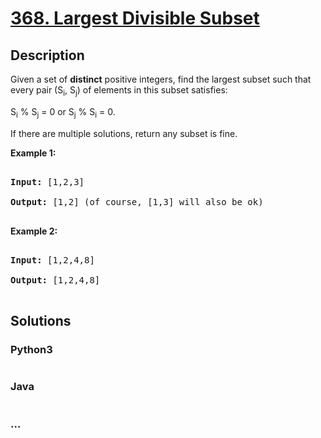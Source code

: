 # [368. Largest Divisible Subset](https://leetcode.com/problems/largest-divisible-subset)

## Description
<p>Given a set of <b>distinct</b> positive integers, find the largest subset such that every pair (S<sub>i</sub>, S<sub>j</sub>) of elements in this subset satisfies:</p>

<p>S<sub>i</sub> % S<sub>j</sub> = 0 or S<sub>j</sub> % S<sub>i</sub> = 0.</p>

<p>If there are multiple solutions, return any subset is fine.</p>

<p><strong>Example 1:</strong></p>

<div>
<pre>
<strong>Input: </strong><span id="example-input-1-1">[1,2,3]</span>
<strong>Output: </strong><span id="example-output-1">[1,2] </span>(of course, [1,3] will also be ok)
</pre>

<div>
<p><strong>Example 2:</strong></p>

<pre>
<strong>Input: </strong><span id="example-input-2-1">[1,2,4,8]</span>
<strong>Output: </strong><span id="example-output-2">[1,2,4,8]</span>
</pre>
</div>
</div>


## Solutions


### Python3

```python

```

### Java

```java

```

### ...
```

```
